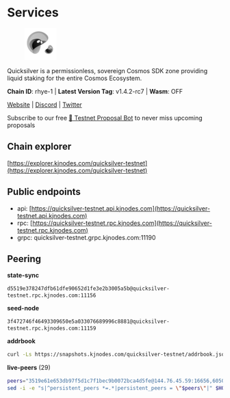 # Services

<figure><img src="https://raw.githubusercontent.com/kj89/cosmos-images/main/logos/quicksilver.png" alt=""><figcaption></figcaption></figure>

Quicksilver is a permissionless, sovereign Cosmos SDK zone providing liquid staking for the entire Cosmos Ecosystem.

**Chain ID**: rhye-1 | **Latest Version Tag**: v1.4.2-rc7 | **Wasm**: OFF

[Website](https://quicksilver.zone) | [Discord](https://discord.gg/quicksilverprotocol) | [Twitter](https://twitter.com/quicksilverzone)



Subscribe to our free [🤖 Testnet Proposal Bot](https://t.me/kjnodes_testnet_proposal_bot) to never miss upcoming proposals


## Chain explorer
[https://explorer.kjnodes.com/quicksilver-testnet](https://explorer.kjnodes.com/quicksilver-testnet)

## Public endpoints

* api: [https://quicksilver-testnet.api.kjnodes.com](https://quicksilver-testnet.api.kjnodes.com)
* rpc: [https://quicksilver-testnet.rpc.kjnodes.com](https://quicksilver-testnet.rpc.kjnodes.com)
* grpc: quicksilver-testnet.grpc.kjnodes.com:11190

## Peering

**state-sync**

```text
d5519e378247dfb61dfe90652d1fe3e2b3005a5b@quicksilver-testnet.rpc.kjnodes.com:11156
```

**seed-node**

```text
3f472746f46493309650e5a033076689996c8881@quicksilver-testnet.rpc.kjnodes.com:11159
```

**addrbook**
```bash
curl -Ls https://snapshots.kjnodes.com/quicksilver-testnet/addrbook.json > $HOME/.quicksilverd/config/addrbook.json
```

**live-peers** (29)
```bash
peers="3519e61e653db97f5d1c7f1bec9b0072bca4d5fe@144.76.45.59:16656,60509a87fc6c97a013de3cdeadf5fd3eab22f896@65.109.23.114:11156,a37474c1f254cd4b16d924327a755c914e8e7d86@65.109.30.53:26656,d3e80f977fe2ed85029c656e596dbb70b3bd7fee@65.109.95.178:37656,676272662f2bba070a820aacc7ab7cec446526be@65.109.80.176:20656,ac6068dc650358a0c8f7b774630367ba2c70fa1f@93.190.141.68:21026,6d3319970389d88f5deee9720a44fb95cad01ea2@185.144.99.96:26656,5c2a752c9b1952dbed075c56c600c3a79b58c395@95.214.55.232:27026,5a3c424c19d9ab694190a7805a2b1a146460d752@65.108.2.27:26656,80a09a8ae70e893789110c7945cb8f324002bfed@88.98.195.228:16656,e6bf4eca6a11035c06be529cb8c3758c2c00908f@213.170.135.20:26656,3e484a1e5b0e019f1c227fb1481016161825c395@213.239.215.165:11156,c152888de058c1ca92e43913b502b137b8c17c26@195.201.243.40:26636,e6bf55bc9f08958b7518bea455423375db78d1ef@65.108.13.176:26656,5e83e140ae6a480ec8ac714fb71e0b509227cb9a@185.144.99.18:26656,ec9d67f7c1103afcf097c0d9e11468c32f11f0c5@65.109.144.236:32656,7283ce0d1cf4fd83fe826866a90b244d943fc434@38.242.248.195:11156,c02431ff1a4fe66dca2d3c8ccbbd51b9977d8c54@88.208.57.200:11156,4abe3e468eeb3a957d34efec57b01a4add92904e@185.16.39.51:26656,7142a4a19a87408ea6bcaf8bc2fd0265a5ccc7ad@162.55.245.219:11156,8b486ec6ee6167985f6eed69817f2a04bd70bba9@65.109.61.113:22217,cc18d980216d658b76112fefd49cf2bf03d2d1cb@65.109.58.237:36589,a2aa2a6db3b240fdd093f7d8214c1cc78e212995@65.108.237.232:31656,ee6bae1a6d4a1e07f1e4bc7963cabedc6b73426e@94.130.137.119:26656,2a577a2f1a3c9e6fdcf19659af4ecc48f4525274@135.181.215.115:26776,debb2e9f8892606629c5a6d63a8562879868e261@65.108.99.224:56656,532625a997a6f891405202968607f72afe004f15@202.61.225.157:26666,386d9eac66143c386d645b13eb9906caeb3cb33a@82.100.58.116:26656,0a3ac40a7a4ce35978c4da97be2eb6974bc3c58b@185.252.233.217:46656"
sed -i -e "s|^persistent_peers *=.*|persistent_peers = \"$peers\"|" $HOME/.quicksilverd/config/config.toml
```
